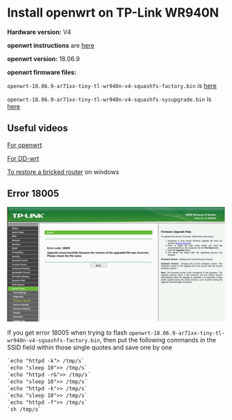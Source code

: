 # Install openwrt on TP-Link WR940N

**Hardware version:** V4

**openwrt instructions** are [here](https://openwrt.org/toh/tp-link/tl-wr940n)

**openwrt version:** 18.06.9 

**openwrt firmware files:**

`openwrt-18.06.9-ar71xx-tiny-tl-wr940n-v4-squashfs-factory.bin` is [here](https://downloads.openwrt.org/releases/18.06.9/targets/ar71xx/tiny/openwrt-18.06.9-ar71xx-tiny-tl-wr940n-v4-squashfs-factory.bin)

`openwrt-18.06.9-ar71xx-tiny-tl-wr940n-v4-squashfs-sysupgrade.bin` is [here](https://downloads.openwrt.org/releases/18.06.9/targets/ar71xx/tiny/openwrt-18.06.9-ar71xx-tiny-tl-wr940n-v4-squashfs-sysupgrade.bin)

## Useful videos

[For openwrt](https://youtu.be/zXrxEmLoFbw)

[For DD-wrt](https://youtu.be/nAqVgkVcgwo)

[To restore a bricked router](https://youtu.be/ZW5fpOWpI0I) on windows 

## Error 18005

![Error 18005](./Error%2018005.png)

If you get error  18005 when trying to flash `openwrt-18.06.9-ar71xx-tiny-tl-wr940n-v4-squashfs-factory.bin`, then put the following commands in the SSID field within those single quotes and save one by one

```
`echo "httpd -k"> /tmp/s`
`echo "sleep 10">> /tmp/s`
`echo "httpd -r&">> /tmp/s`
`echo "sleep 10">> /tmp/s`
`echo "httpd -k">> /tmp/s`
`echo "sleep 10">> /tmp/s`
`echo "httpd -f">> /tmp/s`
`sh /tmp/s`
```
